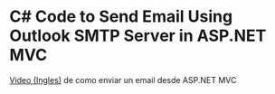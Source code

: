 # C# Code to Send Email Using Outlook SMTP Server in ASP.NET MVC
[Video (Ingles)](https://www.youtube.com/watch?v=ohV_BKXhHSI) de como enviar un email desde ASP.NET MVC 
